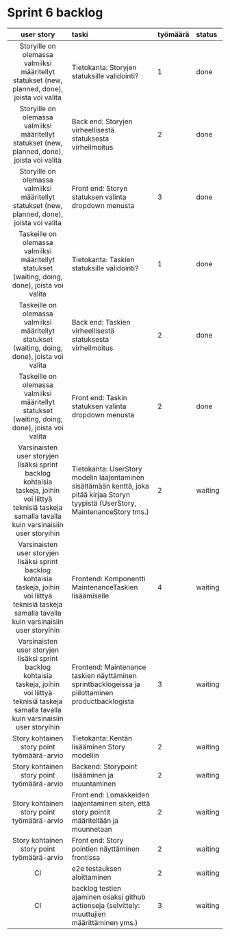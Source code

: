 # Sprint 6 backlog

| user story | taski | työmäärä | status |
| :-----------:|:-----------| :------| :------|
| Storyille on olemassa valmiiksi määritellyt statukset (new, planned, done), joista voi valita | Tietokanta: Storyjen statuksille validointi? | 1 | done |
| Storyille on olemassa valmiiksi määritellyt statukset (new, planned, done), joista voi valita | Back end: Storyjen virheellisestä statuksesta virheilmoitus | 2 | done |
| Storyille on olemassa valmiiksi määritellyt statukset (new, planned, done), joista voi valita | Front end: Storyn statuksen valinta dropdown menusta | 3 | done |
| Taskeille on olemassa valmiiksi määritellyt statukset (waiting, doing, done), joista voi valita | Tietokanta: Taskien statuksille validointi? | 1 | done |
| Taskeille on olemassa valmiiksi määritellyt statukset (waiting, doing, done), joista voi valita | Back end: Taskien virheellisestä statuksesta virheilmoitus | 2 | done |
| Taskeille on olemassa valmiiksi määritellyt statukset (waiting, doing, done), joista voi valita | Front end: Taskin statuksen valinta dropdown menusta | 2 | done |
| Varsinaisten user storyjen lisäksi sprint backlog kohtaisia taskeja, joihin voi liittyä teknisiä taskeja samalla tavalla kuin varsinaisiin user storyihin | Tietokanta: UserStory modelin laajentaminen sisältämään kenttä, joka pitää kirjaa Storyn tyypistä (UserStory, MaintenanceStory tms.)  | 2 | waiting |
| Varsinaisten user storyjen lisäksi sprint backlog kohtaisia taskeja, joihin voi liittyä teknisiä taskeja samalla tavalla kuin varsinaisiin user storyihin | Frontend: Komponentti MaintenanceTaskien lisäämiselle  | 4 | waiting |
| Varsinaisten user storyjen lisäksi sprint backlog kohtaisia taskeja, joihin voi liittyä teknisiä taskeja samalla tavalla kuin varsinaisiin user storyihin | Frontend: Maintenance taskien näyttäminen sprintbacklogeissa ja piilottaminen productbacklogista  | 3 | waiting |
| Story kohtainen story point työmäärä-arvio | Tietokanta: Kentän lisääminen Story modeliin  | 2 | waiting |
| Story kohtainen story point työmäärä-arvio | Backend: Storypoint lisääminen ja muuntaminen  | 2 | waiting |
| Story kohtainen story point työmäärä-arvio | Front end: Lomakkeiden laajentaminen siten, että story pointit määritellään ja muunnetaan  | 2 | waiting |
| Story kohtainen story point työmäärä-arvio | Front end: Story pointien näyttäminen frontissa  | 2 | waiting |
| CI | e2e testauksen aloittaminen  | 2 | waiting |
| CI | backlog testien ajaminen osaksi github actionseja (selvittely: muuttujien määrittäminen yms.)  | 3 | waiting |